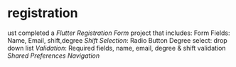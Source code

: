 # registration
ust completed a *Flutter Registration Form* project that includes:  Form Fields: Name, Email, shift,degree  *Shift Selection*: Radio Button  Degree select: drop down list *Validation*: Required fields, name, email, degree &amp; shift validation    *Shared Preferences*   *Navigation*

